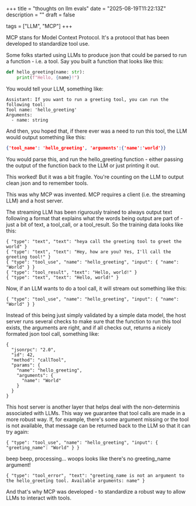 +++
title = "thoughts on llm evals"
date = "2025-08-19T11:22:13Z"
description = ""
draft = false

tags = ["LLM", "MCP"]
+++

MCP stans for Model Context Protocol. It's a protocol that has been developed to standardize tool use.

Some folks started using LLMs to produce json that could be parsed to run a function - i.e. a tool. Say you built a function that looks like this:

```python
def hello_greeting(name: str):
    print(f"Hello, {name}!")
```

You would tell your LLM, something like:
```
Assistant: If you want to run a greeting tool, you can run the following tool:
Tool name: 'hello_greeting'
Arguments:
  - name: string
```

And then, you hoped that, if there ever was a need to run this tool, the LLM would output something like this:

```json
{'tool_name': 'hello_greeting', 'arguments':{'name':'world'}}
```

You would parse this, and run the hello_greeting function - either passing the output of the function back to the LLM or just printing it out.

This worked! But it was a bit fragile. You're counting on the LLM to output clean json and to remember tools.

This was why MCP was invented. MCP requires a client (i.e. the streaming LLM) and a host server.

The streaming LLM has been rigurously trained to always output text following a format that explains what the words being output are part of - just a bit of text, a tool_call, or a tool_result. So the training data looks like this:

```
{ "type": "text", "text": "heya call the greeting tool to greet the world" }
{ "type": "text", "text": "Hey, how are you? Yes, I'll call the greeting tool!" }
{ "type": "tool_use", "name": "hello_greeting", "input": { "name": "World" } }
{ "type": "tool_result", "text": "Hello, world!" }
{ "type": "text", "text": "Hello, world!" }
```

Now, if an LLM wants to do a tool call, it will stream out something like this:
```
{ "type": "tool_use", "name": "hello_greeting", "input": { "name": "World" } }
```

Instead of this being just simply validated by a simple data model, the host server runs several checks to make sure that the function to run this tool exists, the arguments are right, and if all checks out, returns a nicely formated json tool call, something like:

```
{
  "jsonrpc": "2.0",
  "id": 42,
  "method": "callTool",
  "params": {
    "name": "hello_greeting",
    "arguments": {
      "name": "World"
    }
  }
}
```

This host server is another layer that helps deal with the non-determinis associated with LLMs. This way we guarantee that tool calls are made in a more robust way. If, for example, there's some argument missing or the tool is not available, that message can be returned back to the LLM so that it can try again:

```
{ "type": "tool_use", "name": "hello_greeting", "input": { "greeting_name": "World" } }
```

beep beep, processing... woops looks like there's no greeting_name argument!

```
{ "type": "tool_error", "text": "greeting_name is not an argument to the hello_greeting tool. Available arguments: name" }
```

And that's why MCP was developed - to standardize a robust way to allow LLMs to interact with tools.